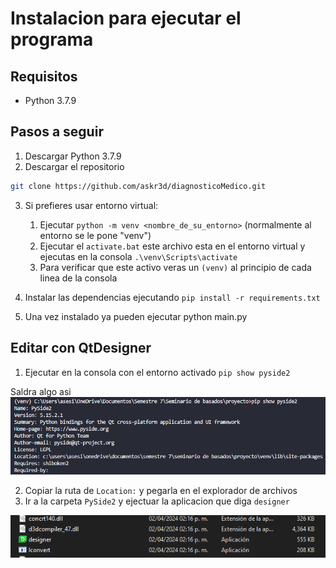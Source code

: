 # Instalacion para ejecutar el programa

## Requisitos
- Python 3.7.9

## Pasos a seguir
1. Descargar Python 3.7.9
2. Descargar el repositorio
```bash
git clone https://github.com/askr3d/diagnosticoMedico.git
```
3. Si prefieres usar entorno virtual:
    1. Ejecutar ```python -m venv <nombre_de_su_entorno>``` (normalmente al entorno se le pone "venv")
    2. Ejecutar el `activate.bat` este archivo esta en el entorno virtual y ejecutas en la consola ```.\venv\Scripts\activate```
    3. Para verificar que este activo veras un `(venv)` al principio de cada linea de la consola

4. Instalar las dependencias ejecutando ```pip install -r requirements.txt```
5. Una vez instalado ya pueden ejecutar python main.py

## Editar con QtDesigner
1. Ejecutar en la consola con el entorno activado ```pip show pyside2```

Saldra algo asi ![Imagen](instalacion/image.png)

2. Copiar la ruta de `Location:` y pegarla en el explorador de archivos
3. Ir a la carpeta `PySide2` y ejectuar la aplicacion que diga `designer`

![Designer](instalacion/designer.PNG)
